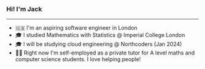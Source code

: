 ### Hi! I'm Jack
---
- 🇬🇧 I'm an aspiring software engineer in London
- 🎓 I studied Mathematics with Statistics @ Imperial College London
- 🎓 I will be studying cloud engineering @ Northcoders (Jan 2024)
- 👨‍🏫 Right now I'm self-employed as a private tutor for A level maths and computer science students. I love helping people!

<!--
**JackHilton29/JackHilton29** is a ✨ _special_ ✨ repository because its `README.md` (this file) appears on your GitHub profile.

Here are some ideas to get you started:

- 🔭 I’m currently working on ...
- 🌱 I’m currently learning ...
- 👯 I’m looking to collaborate on ...
- 🤔 I’m looking for help with ...
- 💬 Ask me about ...
- 📫 How to reach me: ...
- 😄 Pronouns: ...
- ⚡ Fun fact: ...
-->

